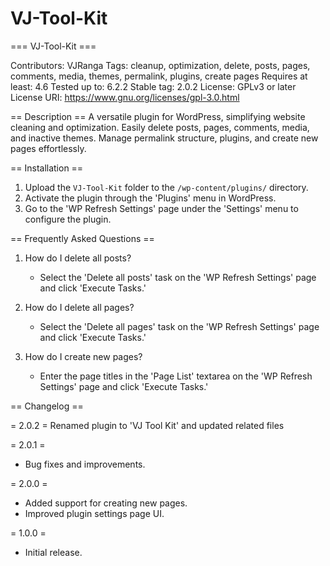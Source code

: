 # VJ-Tool-Kit

=== VJ-Tool-Kit ===

Contributors: VJRanga
Tags: cleanup, optimization, delete, posts, pages, comments, media, themes, permalink, plugins, create pages
Requires at least: 4.6
Tested up to: 6.2.2
Stable tag: 2.0.2
License: GPLv3 or later
License URI: https://www.gnu.org/licenses/gpl-3.0.html

== Description ==
A versatile plugin for WordPress, simplifying website cleaning and optimization. Easily delete posts, pages, comments, media, and inactive themes. Manage permalink structure, plugins, and create new pages effortlessly.

== Installation ==
1. Upload the `VJ-Tool-Kit` folder to the `/wp-content/plugins/` directory.
2. Activate the plugin through the 'Plugins' menu in WordPress.
3. Go to the 'WP Refresh Settings' page under the 'Settings' menu to configure the plugin.

== Frequently Asked Questions ==
1. How do I delete all posts?
   - Select the 'Delete all posts' task on the 'WP Refresh Settings' page and click 'Execute Tasks.'

2. How do I delete all pages?
   - Select the 'Delete all pages' task on the 'WP Refresh Settings' page and click 'Execute Tasks.'

3. How do I create new pages?
   - Enter the page titles in the 'Page List' textarea on the 'WP Refresh Settings' page and click 'Execute Tasks.'

== Changelog ==

= 2.0.2 =
Renamed plugin to 'VJ Tool Kit' and updated related files

= 2.0.1 =
- Bug fixes and improvements.

= 2.0.0 =
- Added support for creating new pages.
- Improved plugin settings page UI.

= 1.0.0 =
- Initial release.
